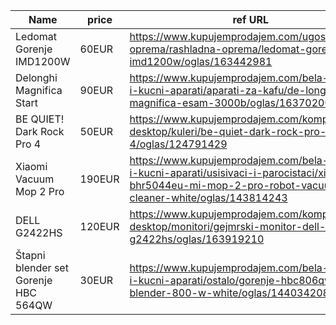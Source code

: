 | Name | price | ref URL | Notes |
|---|---|---|---|
| Ledomat Gorenje IMD1200W | 60EUR | https://www.kupujemprodajem.com/ugostiteljstvo-oprema/rashladna-oprema/ledomat-gorenje-imd1200w/oglas/163442981 |
| Delonghi Magnifica Start | 90EUR | https://www.kupujemprodajem.com/bela-tehnika-i-kucni-aparati/aparati-za-kafu/de-longhi-magnifica-esam-3000b/oglas/163702004 |
| BE QUIET! Dark Rock Pro 4 | 50EUR | https://www.kupujemprodajem.com/kompjuteri-desktop/kuleri/be-quiet-dark-rock-pro-4/oglas/124791429 |
| Xiaomi Vacuum Mop 2 Pro | 190EUR | https://www.kupujemprodajem.com/bela-tehnika-i-kucni-aparati/usisivaci-i-parocistaci/xiaomi-bhr5044eu-mi-mop-2-pro-robot-vacuum-cleaner-white/oglas/143814243 |
| DELL G2422HS | 120EUR | https://www.kupujemprodajem.com/kompjuteri-desktop/monitori/gejmrski-monitor-dell-23-8-g2422hs/oglas/163919210 |
| Štapni blender set Gorenje HBC 564QW | 30EUR | https://www.kupujemprodajem.com/bela-tehnika-i-kucni-aparati/ostalo/gorenje-hbc806qw-hand-blender-800-w-white/oglas/144034208 | Without the white stand |
